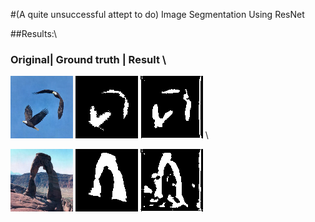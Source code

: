 #(A quite unsuccessful attept to do) Image Segmentation Using ResNet

##Results:\

### Original| Ground truth   | Result \
![alt-text-1](https://github.com/AndreeaMusat/machine_learning/blob/master/resnet-segmentation/results/orig_1_1.png) ![alt-text-2](https://github.com/AndreeaMusat/machine_learning/blob/master/resnet-segmentation/results/gt_pred_1_1.png) ![alt-text-3](https://github.com/AndreeaMusat/machine_learning/blob/master/resnet-segmentation/results/my_pred_1_1.png) \

![alt-text-1](https://github.com/AndreeaMusat/machine_learning/blob/master/resnet-segmentation/results/orig_4_1.png) ![alt-text-2](https://github.com/AndreeaMusat/machine_learning/blob/master/resnet-segmentation/results/gt_pred_4_1.png) ![alt-text-3](https://github.com/AndreeaMusat/machine_learning/blob/master/resnet-segmentation/results/my_pred_4_1.png)

